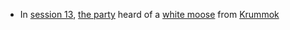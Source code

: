 - In [session 13](/pages/session-13), [the party](/pages/party) heard of a [white moose](/pages/hunt-a-white-moose) from [Krummok](/pages/krummok)

